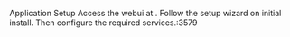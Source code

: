 Application Setup
Access the webui at . Follow the setup wizard on initial install. Then configure the required services.<your-ip>:3579